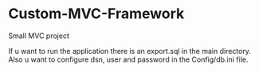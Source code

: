 # Custom-MVC-Framework
Small MVC project

If u want to run the application there is an export.sql in the main directory. 
Also u want to configure dsn, user and password in the Config/db.ini file.
